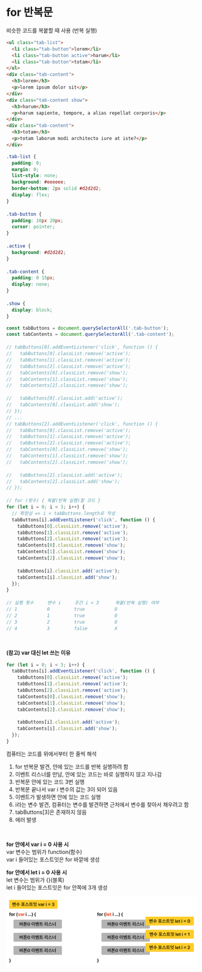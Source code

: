 # for 반복문

비슷한 코드를 복붙할 때 사용 (반복 실행)

```html
<ul class="tab-list">
  <li class="tab-button">lorem</li>
  <li class="tab-button active">harum</li>
  <li class="tab-button">totam</li>
</ul>
<div class="tab-content">
  <h3>lorem</h3>
  <p>lorem ipsum dolor sit</p>
</div>
<div class="tab-content show">
  <h3>harum</h3>
  <p>harum sapiente, tempore, a alias repellat corporis</p>
</div>
<div class="tab-content">
  <h3>totam</h3>
  <p>totam laborum modi architecto iure at iste?</p>
</div>
```

```css
.tab-list {
  padding: 0;
  margin: 0;
  list-style: none;
  background: #eeeeee;
  border-bottom: 2px solid #d2d2d2;
  display: flex;
}

.tab-button {
  padding: 10px 20px;
  cursor: pointer;
}

.active {
  background: #d2d2d2;
}

.tab-content {
  padding: 0 15px;
  display: none;
}

.show {
  display: block;
}
```

```javascript
const tabButtons = document.querySelectorAll('.tab-button');
const tabContents = document.querySelectorAll('.tab-content');

// tabButtons[0].addEventListener('click', function () {
//   tabButtons[0].classList.remove('active');
//   tabButtons[1].classList.remove('active');
//   tabButtons[2].classList.remove('active');
//   tabContents[0].classList.remove('show');
//   tabContents[1].classList.remove('show');
//   tabContents[2].classList.remove('show');

//   tabButtons[0].classList.add('active');
//   tabContents[0].classList.add('show');
// });
// ...
// tabButtons[2].addEventListener('click', function () {
//   tabButtons[0].classList.remove('active');
//   tabButtons[1].classList.remove('active');
//   tabButtons[2].classList.remove('active');
//   tabContents[0].classList.remove('show');
//   tabContents[1].classList.remove('show');
//   tabContents[2].classList.remove('show');

//   tabButtons[2].classList.add('active');
//   tabContents[2].classList.add('show');
// });

// for (횟수) { 복붙(반복 실행)할 코드 }
for (let i = 0; i < 3; i++) {
  // 확장성 => i < tabButtons.length로 작성
  tabButtons[i].addEventListener('click', function () {
    tabButtons[0].classList.remove('active');
    tabButtons[1].classList.remove('active');
    tabButtons[2].classList.remove('active');
    tabContents[0].classList.remove('show');
    tabContents[1].classList.remove('show');
    tabContents[2].classList.remove('show');

    tabButtons[i].classList.add('active');
    tabContents[i].classList.add('show');
  });
}

// 실행 횟수     변수 i     조건 i < 3      복붙(반복 실행) 여부
// 1           0         true           O
// 2           1         true           O
// 3           2         true           O
// 4           3         false          X
```

<br />

**(참고) var 대신 let 쓰는 이유**

```javascript
for (let i = 0; i < 3; i++) {
  tabButtons[i].addEventListener('click', function () {
    tabButtons[0].classList.remove('active');
    tabButtons[1].classList.remove('active');
    tabButtons[2].classList.remove('active');
    tabContents[0].classList.remove('show');
    tabContents[1].classList.remove('show');
    tabContents[2].classList.remove('show');

    tabButtons[i].classList.add('active');
    tabContents[i].classList.add('show');
  });
}
```

컴퓨터는 코드를 위에서부터 한 줄씩 해석

1. for 반복문 발견, 안에 있는 코드를 반복 실행하려 함
2. 이벤트 리스너를 만남, 안에 있는 코드는 바로 실행하지 않고 지나감
3. 반복문 안에 있는 코드 3번 실행
4. 반복문 끝나서 var i 변수의 값는 3이 되어 있음
5. 이벤트가 발생하면 안에 있는 코드 실행
6. i라는 변수 발견, 컴퓨터는 변수를 발견하면 근처에서 변수를 찾아서 채우려고 함
7. tabButtons[3]은 존재하지 않음
8. 에러 발생

<br />

**for 안에서 var i = 0 사용 시**  
var 변수는 범위가 function(함수)  
var i 들어있는 포스트잇은 for 바깥에 생성

**for 안에서 let i = 0 사용 시**  
let 변수는 범위가 {}(블록)  
let i 들어있는 포스트잇은 for 안쪽에 3개 생성

![](../images/var-let-post-it.png)
